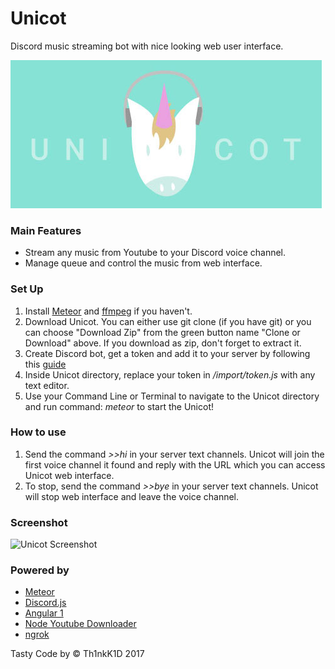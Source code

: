 # Unicot
Discord music streaming bot with nice looking web user interface.

![Unicot](https://github.com/Th1nkK1D/unicot/blob/master/public/unicot_banner.jpg?raw=true)

### Main Features
- Stream any music from Youtube to your Discord voice channel.
- Manage queue and control the music from web interface.

### Set Up
1. Install [Meteor](https://www.meteor.com/install) and [ffmpeg](https://github.com/adaptlearning/adapt_authoring/wiki/Installing-FFmpeg) if you haven't.
2. Download Unicot. You can either use git clone (if you have git) or you can choose "Download Zip" from the green button name "Clone or Download" above. If you download as zip, don't forget to extract it.
3. Create Discord bot, get a token and add it to your server by following this [guide](https://github.com/reactiflux/discord-irc/wiki/Creating-a-discord-bot-&-getting-a-token)
4. Inside Unicot directory, replace your token in */import/token.js* with any text editor.
5. Use your Command Line or Terminal to navigate to the Unicot directory and run command: _meteor_ to start the Unicot!

### How to use
1. Send the command _>>hi_ in your server text channels. Unicot will join the first voice channel it found and reply with the URL which you can access Unicot web interface.
2. To stop, send the command _>>bye_ in your server text channels. Unicot will stop web interface and leave the voice channel.

### Screenshot
![Unicot Screenshot](https://lh3.googleusercontent.com/whF-aDB4dumwaFF8p0-p8TPMeDxBMI8H9vxaHrOeqtbt5FN_pK8UaJiaUVbA4xmK_2YK5zsQDiSOqDA=w1273-h749-rw)

### Powered by
- [Meteor](https://www.meteor.com)
- [Discord.js](https://discord.js.org/)
- [Angular 1](https://angularjs.org)
- [Node Youtube Downloader](https://github.com/fent/node-ytdl-core)
- [ngrok](https://ngrok.com)

Tasty Code by © Th1nkK1D 2017
